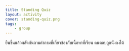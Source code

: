 ```yaml
---
title: Standing Quiz
layout: activity
cover: standing-quiz.png
tags:
    - group
---
```


ยืนขึ้นแล้วผลัดกันถามคำถามที่เกี่ยวข้องกับเนื้อหาที่เรียน คนตอบถูกนั่งลงได้